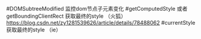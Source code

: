 #DOMSubtreeModified 监控dom节点子元素变化
#getComputedStyle 或者 getBoundingClientRect 获取最终的style （火狐）https://blog.csdn.net/zy1281539626/article/details/78488062
#currentStyle 获取最终的style （ie）
